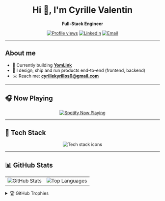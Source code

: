 <!-- Header -->
<div align="center">

# Hi 👋, I'm Cyrille Valentin
**Full-Stack Engineer**

[![Profile views](https://komarev.com/ghpvc/?username=cyrillevalentin&label=Profile%20views&color=0e75b6&style=flat)](#)
[![LinkedIn](https://img.shields.io/badge/LinkedIn-cyrillevalentin-0a66c2?logo=linkedin)](https://linkedin.com/in/cyrillevalentin)
[![Email](https://img.shields.io/badge/Email-cyrillekyrillos6%40gmail.com-red?logo=gmail)](mailto:cyrillekyrillos6@gmail.com)

</div>

---

## About me
- 🔭 Currently building **[YomLink](https://yomlink.com)**  
- 🧰 I design, ship and run products end-to-end (frontend, backend)  
- ✉️ Reach me: **cyrillekyrillos6@gmail.com**

---

## 🎧 Now Playing
<p align="center">
  <a href="https://open.spotify.com/user/usrb3perzxkjqhq880resowm9" target="_blank" rel="noreferrer">
    <img src="https://spotify-github-profile.kittinanx.com/api/view.svg?uid=usrb3perzxkjqhq880resowm9&cover_image=true&theme=default&show_offline=true&background_color=121212&interchange=true" alt="Spotify Now Playing" />
  </a>
</p>

---

## 🧩 Tech Stack
<p align="center">
  <img src="https://skillicons.dev/icons?i=ts,js,php,react,nextjs,laravel,flutter,mysql,nodejs,postgres,redis,docker,git,tailwind&theme=dark" alt="Tech stack icons" />
</p>

---

## 📊 GitHub Stats
<table>
  <tr>
    <td>
      <img src="https://github-readme-stats.vercel.app/api?username=cyrillevalentin&show_icons=true&theme=transparent&hide_border=true" alt="GitHub Stats" />
    </td>
    <td>
      <img src="https://github-readme-stats.vercel.app/api/top-langs?username=cyrillevalentin&layout=compact&theme=transparent&hide_border=true" alt="Top Languages" />
    </td>
  </tr>
</table>


<!-- Optional: Trophies (dans un collapsible pour rester clean) -->
<details>
  <summary>🏆 GitHub Trophies</summary>
  <p align="left">
    <a href="https://github.com/ryo-ma/github-profile-trophy">
      <img src="https://github-profile-trophy.vercel.app/?username=cyrillevalentin&theme=onedark&no-frame=true&no-bg=true&margin-w=10" alt="cyrillevalentin trophies" />
    </a>
  </p>
</details>
